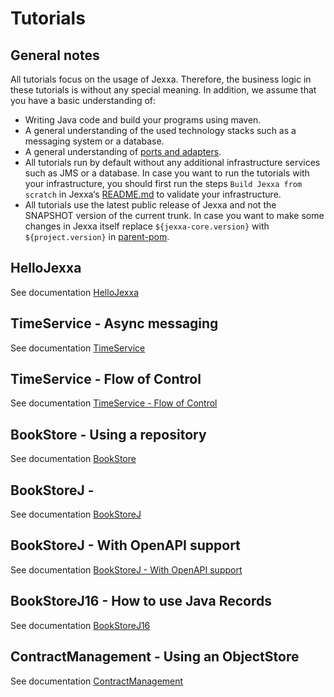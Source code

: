 # Tutorials 

## General notes

All tutorials focus on the usage of Jexxa. Therefore, the business logic in these tutorials is without any special meaning. In addition, we assume that you have a basic understanding of: 
*   Writing Java code and build your programs using maven. 
*   A general understanding of the used technology stacks such as a messaging system or a database.
*   A general understanding of [ports and adapters](https://herbertograca.com/2017/11/16/explicit-architecture-01-ddd-hexagonal-onion-clean-cqrs-how-i-put-it-all-together/).
*   All tutorials run by default without any additional infrastructure services such as JMS or a database. In case you want to run the tutorials with your infrastructure, you should first run the steps `Build Jexxa from scratch` in Jexxa‘s [README.md](../README.md) to validate your infrastructure.    
*   All tutorials use the latest public release of Jexxa and not the SNAPSHOT version of the current trunk. In case you want to make some changes in Jexxa itself replace `${jexxa-core.version}` with `${project.version}` in [parent-pom](pom.xml).    

## HelloJexxa
See documentation [HelloJexxa](HelloJexxa/)

## TimeService - Async messaging
See documentation [TimeService](TimeService/)

## TimeService - Flow of Control
See documentation [TimeService - Flow of Control](TimeService/README-FlowOfControl.md)

## BookStore - Using a repository  
See documentation [BookStore](BookStore/)

## BookStoreJ - 
See documentation [BookStoreJ](BookStoreJ/)

## BookStoreJ - With OpenAPI support 
See documentation [BookStoreJ - With OpenAPI support](BookStoreJ/README-OPENAPI.md)

## BookStoreJ16 - How to use Java Records
See documentation [BookStoreJ16](BookStoreJ16/)

## ContractManagement - Using an ObjectStore  
See documentation [ContractManagement](ContractManagement/) 